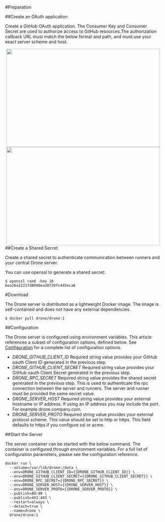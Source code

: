 #Preparation

##Create an OAuth application

Create a GitHub OAuth application. The Consumer Key and Consumer Secret are used to authorize access to GitHub resources.The authorization callback URL must match the below format and path, and must use your exact server scheme and host.

<img align="right" src="Resources/gifs/code.gif" width="500" height="320" />
<img align="right" src="Resources/gifs/code.gif" width="500" height="320" />

##Create a Shared Secret

Create a shared secret to authenticate communication between runners and your central Drone server.

You can use openssl to generate a shared secret:

```
$ openssl rand -hex 16
bea26a2221fd8090ea38720fc445eca6

```

#Download

The Drone server is distributed as a lightweight Docker image. The image is self-contained and does not have any external dependencies.

```
$ docker pull drone/drone:1
```

##Configuration

The Drone server is configured using environment variables. This article references a subset of configuration options, defined below. See [Configuration](https://docs.drone.io/server/reference/) for a complete list of configuration options.

- _DRONE_GITHUB_CLIENT_ID_ Required string value provides your GitHub oauth Client ID generated in the previous step.
- _DRONE_GITHUB_CLIENT_SECRET_ Required string value provides your GitHub oauth Client Secret generated in the previous step.
- _DRONE_RPC_SECRET_ Required string value provides the shared secret generated in the previous step. This is used to authenticate the rpc connection between the server and runners. The server and runner must be provided the same secret value.
- _DRONE_SERVER_HOST_ Required string value provides your external hostname or IP address. If using an IP address you may include the port. For example drone.company.com.
- _DRONE_SERVER_PROTO_ Required string value provides your external protocol scheme. This value should be set to http or https. This field defaults to https if you configure ssl or acme.

##Start the Server

The server container can be started with the below command. The container is configured through environment variables. For a full list of configuration parameters, please see the configuration reference.

```
docker run \
  --volume=/var/lib/drone:/data \
  --env=DRONE_GITHUB_CLIENT_ID={{DRONE_GITHUB_CLIENT_ID}} \
  --env=DRONE_GITHUB_CLIENT_SECRET={{DRONE_GITHUB_CLIENT_SECRET}} \
  --env=DRONE_RPC_SECRET={{DRONE_RPC_SECRET}} \
  --env=DRONE_SERVER_HOST={{DRONE_SERVER_HOST}} \
  --env=DRONE_SERVER_PROTO={{DRONE_SERVER_PROTO}} \
  --publish=80:80 \
  --publish=443:443 \
  --restart=always \
  --detach=true \
  --name=drone \
  drone/drone:1
```
